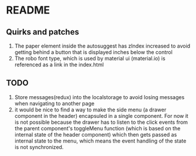 # README
## Quirks and patches
1. The paper element inside the autosuggest has zIndex increased to avoid getting behind a button that is displayed inches below the control
2. The robo font type, which is used by material ui (material.io) is referenced as a link in the index.html
## TODO
1. Store messages(redux) into the localstorage to avoid losing messages when navigating to another page
2. it would be nice to find a way to make the side menu (a drawer component in the header) encapsuled in a single component. For now it is not possible because the drawer has to listen to the click events from the parent component's toggleMenu function (which is based on the internal state of the header component) which then gets passed as internal state to the menu, which means the event handling of the state is not synchronized.